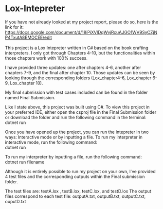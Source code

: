 # Lox-Intepreter
If you have not already looked at my project report, please do so, here is the link for it: https://docs.google.com/document/d/18iPiXVlDqWvjRcuAJGO1WV9SyCZjNP4TxutA8EMOCEE/edit
<br>
<br>
This project is a Lox Intepreter written in C# based on the book crafting interpreters. I only got through Chapters 4-10, but the functionalities within those chapters work with 100% success. 

I have provided three updates: one after chapters 4-6, another after chapters 7-9, and the final after chapter 10. Those updates can be seen by looking through the corresponding folders (Lox_chapter4-6, Lox_chapter 6-9, Lox_chapter 10).

My final submission with test cases included can be found in the folder named Final Submission.

Like I state above, this project was built using C#. To view this project in your preferred IDE, either open the csproj file in the Final Submission folder or download the folder and run the following command in the terminal:
    dotnet run

Once you have opened up the project, you can run the intepreter in two ways: Interactive mode or by inputting a file.
To run my interpreter in interactive mode, run the following command:
 <br>    dotnet run 

To run my interpreter by inputting a file, run the following command:
 <br>    dotnet run filename

Although it is entirely possible to run my project on your own, I've provided 4 test files and the corresponding outputs within the Final submission folder.

The test files are: testA.lox , testB.lox, testC.lox, and testD.lox
The output files correspond to each test file: outputA.txt, outputB.txt, outputC.txt, ouputD.txt
